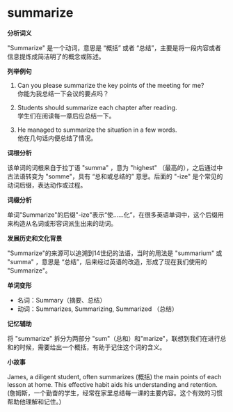 # summarize

**分析词义**

  

"Summarize" 是一个动词，意思是 “概括” 或者 “总结”，主要是将一段内容或者信息提炼成简洁明了的概念或陈述。

  

**列举例句**

  

1.  Can you please summarize the key points of the meeting for me?  
    你能为我总结一下会议的要点吗？
    
      
    
2.  Students should summarize each chapter after reading.  
    学生们在阅读每一章后应总结一下。
    
      
    
3.  He managed to summarize the situation in a few words.  
    他在几句话内便总结了情况。
    
      
    

  

**词根分析**

  

该单词的词根来自于拉丁语 "summa" ，意为 "highest" （最高的），之后通过中古法语转变为 "somme"，具有 “总和或总结的” 意思。后面的 "-ize" 是个常见的动词后缀，表达动作或过程。

  

**词缀分析**

  

单词"Summarize"的后缀"-ize"表示“使……化”，在很多英语单词中，这个后缀用来构造从名词或形容词派生出来的动词。

  

**发展历史和文化背景**

  

"Summarize"的来源可以追溯到14世纪的法语，当时的用法是 "summarium" 或 "summa" ，意思是 “总结”，后来经过英语的改造，形成了现在我们使用的 "Summarize"。

  

**单词变形**

  

*   名词：Summary（摘要、总结）
*   动词：Summarizes, Summarizing, Summarized （总结）

  

**记忆辅助**

  

将 "summarize" 拆分为两部分 "sum"（总和）和"marize"，联想到我们在进行总和的时候，需要给出一个概括，有助于记住这个词的含义。

  

**小故事**

  

James, a diligent student, often summarizes (概括) the main points of each lesson at home. This effective habit aids his understanding and retention. (詹姆斯，一个勤奋的学生，经常在家里总结每一课的主要内容。这个有效的习惯帮助他理解和记住。)
